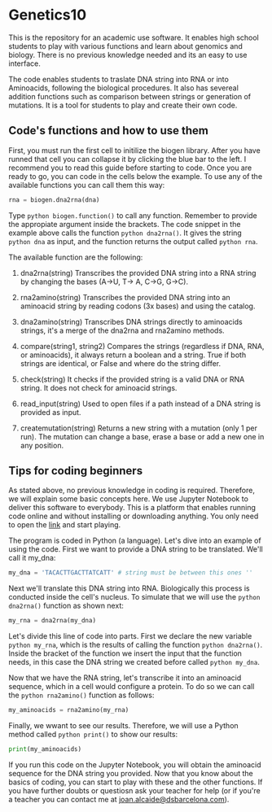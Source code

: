 # Genetics10
This is the repository for an academic use software. It enables high school students to play with various functions and learn about genomics and biology. There is no previous knowledge needed and its an easy to use interface.

The code enables students to traslate DNA string into RNA or into Aminoacids, following the biological procedures. It also has severeal addition functions such as comparison between strings or generation of mutations. It is a tool for students to play and create their own code.

## Code's functions and how to use them
First, you must run the first cell to initilize the biogen library. After you have runned that cell you can collapse it by clicking the blue bar to the left. I recommend you to read this guide before starting to code. Once you are ready to go, you can code in the cells below the example. To use any of the available functions you can call them this way:
```python
rna = biogen.dna2rna(dna)
```
Type ```python biogen.function()``` to call any function. Remember to provide the appropiate argument inside the brackets. The code snippet in the example above calls the function ```python dna2rna()```. It gives the string ```python dna``` as input, and the function returns the output called ```python rna```.

The available function are the following:
1. dna2rna(string)
    Transcribes the provided DNA string into a RNA string by changing the bases (A->U, T-> A, C->G, G->C).
   
2. rna2amino(string)
    Transcribes the provided DNA string into an aminoacid string by reading codons (3x bases) and using the catalog.

3. dna2amino(string)
    Transcribes DNA strings directly to aminoacids strings, it's a merge of the dna2rna and rna2amino methods.

4. compare(string1, string2)
    Compares the strings (regardless if DNA, RNA, or aminoacids), it always return a boolean and a string. True if both strings are identical, or False and where do the string differ.

5. check(string)
    It checks if the provided string is a valid DNA or RNA string. It does not check for aminoacid strings.

6. read_input(string)
    Used to open files if a path instead of a DNA string is provided as input.

7. createmutation(string)
    Returns a new string with a mutation (only 1 per run). The mutation can change a base, erase a base or add a new one in any position.


## Tips for coding beginners
As stated above, no previous knowledge in coding is required. Therefore, we will explain some basic concepts here.
We use Jupyter Notebook to deliver this software to everybody. This is a platform that enables running code online and without installing or downloading anything. You only need to open the [link]([https://www.example.com](https://nbviewer.org/github/joanalnu/Genetics10/tree/main/)) and start playing.

The program is coded in Python (a language). Let's dive into an example of using the code. First we want to provide a DNA string to be translated. We'll call it my_dna:
```python
my_dna = 'TACACTTGACTTATCATT' # string must be between this ones ''
```
Next we'll translate this DNA string into RNA. Biologically this process is conducted inside the cell's nucleus. To simulate that we will use the ```python dna2rna()``` function as shown next:
```python
my_rna = dna2rna(my_dna)
```
Let's divide this line of code into parts. First we declare the new variable ```python my_rna```, which is the results of calling the function ```python dna2rna()```. Inside the bracket of the function we insert the input that the function needs, in this case the DNA string we created before called ```python my_dna```.

Now that we have the RNA string, let's transcribe it into an aminoacid sequence, which in a cell would configure a protein. To do so we can call the ```python rna2amino()``` function as follows:
```python
my_aminoacids = rna2amino(my_rna)
```
Finally, we wwant to see our results. Therefore, we will use a Python method called ```python print()``` to show our results:
```python
print(my_aminoacids)
```
If you run this code on the Jupyter Notebook, you will obtain the aminoacid sequence for the DNA string you provided. Now that you know about the basics of coding, you can start to play with these and the other functions. If you have further doubts or questiosn ask your teacher for help (or if you're a teacher you can contact me at [joan.alcaide@dsbarcelona.com](mailto:joan.alcaide@dsbarcelona.com)).
